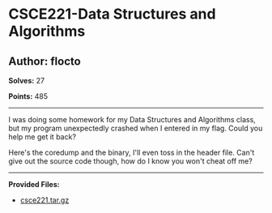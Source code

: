 # CSCE221-Data Structures and Algorithms

## Author: flocto

**Solves:** 27

**Points:** 485

---

I was doing some homework for my Data Structures and Algorithms class, but my program unexpectedly crashed when I entered in my flag.
Could you help me get it back?

Here's the coredump and the binary, I'll even toss in the header file. Can't give out the source code though, how do I know you won't cheat off me?

---

**Provided Files:**

- [csce221.tar.gz](./csce221.tar.gz)
